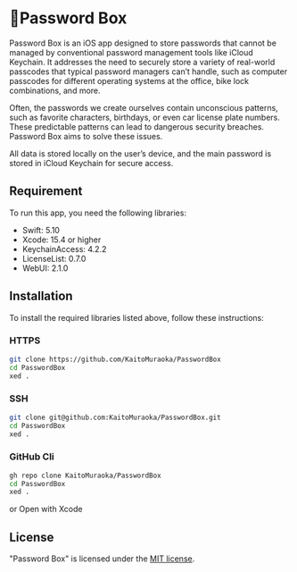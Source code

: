 # 🔑Password Box

Password Box is an iOS app designed to store passwords that cannot be managed by conventional password management tools like iCloud Keychain. It addresses the need to securely store a variety of real-world passcodes that typical password managers can’t handle, such as computer passcodes for different operating systems at the office, bike lock combinations, and more.

Often, the passwords we create ourselves contain unconscious patterns, such as favorite characters, birthdays, or even car license plate numbers. These predictable patterns can lead to dangerous security breaches. Password Box aims to solve these issues.

All data is stored locally on the user’s device, and the main password is stored in iCloud Keychain for secure access.

## Requirement

To run this app, you need the following libraries:

- Swift: 5.10
- Xcode: 15.4 or higher
- KeychainAccess: 4.2.2
- LicenseList: 0.7.0
- WebUI: 2.1.0

## Installation

To install the required libraries listed above, follow these instructions:

### HTTPS

```sh
git clone https://github.com/KaitoMuraoka/PasswordBox
cd PasswordBox
xed .
```

### SSH

```sh
git clone git@github.com:KaitoMuraoka/PasswordBox.git
cd PasswordBox
xed .
```

### GitHub Cli

```sh
gh repo clone KaitoMuraoka/PasswordBox
cd PasswordBox
xed .
```

or Open with Xcode

## License

"Password Box" is licensed under the [MIT license](./LICENSE.txt).
